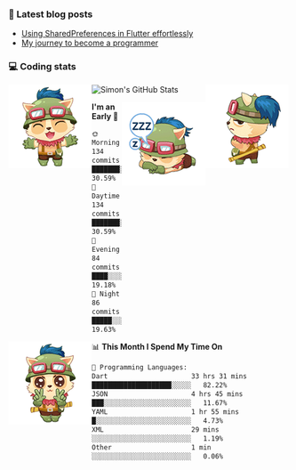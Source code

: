 ### 📘 Latest blog posts

<!-- BLOG-POST-LIST:START -->
- [Using SharedPreferences in Flutter effortlessly](http://blog.codingteemo.me/2020/07/15/Using-SharedPreferences-in-Flutter-effortlessly/)
- [My journey to become a programmer](http://blog.codingteemo.me/2018/07/14/My-journey-to-become-a-programmer/)
<!-- BLOG-POST-LIST:END -->

### 💻 Coding stats
<img align="right" src="https://raw.githubusercontent.com/simonpham/simonpham/master/assets/images/6kiur.gif" >


<img align="left" src="https://raw.githubusercontent.com/simonpham/simonpham/master/assets/images/5kiur.gif" >

![Simon's GitHub Stats](https://github-readme-stats-obu2qdcs2.vercel.app/api?username=simonpham)

<img align="right" src="https://raw.githubusercontent.com/simonpham/simonpham/master/assets/images/4kiur.gif" >

<!--START_SECTION:waka-->
**I'm an Early 🐤** 

```text
🌞 Morning    134 commits    ███████░░░░░░░░░░░░░░░░░░   30.59% 
🌆 Daytime    134 commits    ███████░░░░░░░░░░░░░░░░░░   30.59% 
🌃 Evening    84 commits     ████░░░░░░░░░░░░░░░░░░░░░   19.18% 
🌙 Night      86 commits     █████░░░░░░░░░░░░░░░░░░░░   19.63%

```


<img align="left" src="https://raw.githubusercontent.com/simonpham/simonpham/master/assets/images/19kiur.gif" >📊 **This Month I Spend My Time On** 

```text
💬 Programming Languages: 
Dart                     33 hrs 31 mins      ████████████████████░░░░░   82.22% 
JSON                     4 hrs 45 mins       ███░░░░░░░░░░░░░░░░░░░░░░   11.67% 
YAML                     1 hr 55 mins        █░░░░░░░░░░░░░░░░░░░░░░░░   4.73% 
XML                      29 mins             ░░░░░░░░░░░░░░░░░░░░░░░░░   1.19% 
Other                    1 min               ░░░░░░░░░░░░░░░░░░░░░░░░░   0.06%

```


<!--END_SECTION:waka-->
